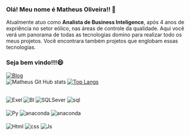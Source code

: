 ### Olá! Meu nome é Matheus Oliveira!! 👋

Atualmente atuo como **Analista de Business Inteligence**, após 4 anos de expriência no setor eólico, nas áreas de controle da qualidade.
Aqui você verá um panorama de todas as tecnologias domino para realizar todo os meus projetos. 
Você encontrara também projetos que englobam essas tecnologias.   

### Seja bem vindo!!!😄

[![Blog](https://img.shields.io/badge/LinkedIn-0077B5?style=for-the-badge&logo=linkedin&logoColor=white)](https://www.linkedin.com/in/mattoli68/)
<br/>
![Matheus Git Hub stats](https://github-readme-stats.vercel.app/api?username=matheus-oliveir4&show_icons=true&theme=transparent) [![Top Langs](https://github-readme-stats.vercel.app/api/top-langs/?username=matheus-oliveir4)](https://github.com/matheus-oliveir4)



<div><br/>
  <img align="center" alt="Exel" src= "https://img.shields.io/badge/Microsoft_Excel-217346?style=for-the-badge&logo=microsoft-excel&logoColor=white">
  <img align="center" alt="BI" src = "https://img.shields.io/badge/power_bi-F2C811?style=for-the-badge&logo=powerbi&logoColor=black)">
  <img align="center" alt="SQLSever" src = "https://img.shields.io/badge/Microsoft%20SQL%20Server-CC2927?style=for-the-badge&logo=microsoft%20sql%20server&logoColor=white)">
  <img align="center" alt="sql" src="https://img.shields.io/badge/MySQL-005C84?style=for-the-badge&logo=mysql&logoColor=white">
   <br>
   <br>
  <img align="center" alt="Py" src="https://img.shields.io/badge/Python-3776AB?style=for-the-badge&logo=python&logoColor=white">
  <img align="center" alt="anaconda" src="https://img.shields.io/badge/Anaconda-%2344A833.svg?style=for-the-badge&logo=anaconda&logoColor=white">
  <img align="center" alt="anaconda" src="https://img.shields.io/badge/Visual%20Studio%20Code-0078d7.svg?style=for-the-badge&logo=visual-studio-code&logoColor=white">
   <br>
   <br>
  <img align="center" alt="Html" src= "https://img.shields.io/badge/HTML5-E34F26?style=for-the-badge&logo=html5&logoColor=white"> 
  <img align="center" alt="css" src="https://img.shields.io/badge/CSS3-1572B6?style=for-the-badge&logo=css3&logoColor=white">
  <img align="center" alt="Js" src="https://img.shields.io/badge/JavaScript-323330?style=for-the-badge&logo=javascript&logoColor=F7DF1E">
  
 
</div> 
